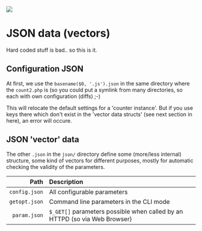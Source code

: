 <img src="https://kekse.biz/github.php?draw&override=github:count2">

# JSON data (vectors)
Hard coded stuff is bad.. so this is it.

## Configuration JSON
At first, we use the `basename($0, '.js').json` in the same directory where the `count2.php` is
(so you could put a symlink from many directories, so each with own configuration (diffs) ;-)

This will relocate the default settings for a 'counter instance'. But if you use keys there
which don't exist in the 'vector data structs' (see next section in here), an error will occure.

## JSON 'vector' data
The other `.json` in the `json/` directory define some (more/less internal) structure, some kind
of vectors for different purposes, mostly for automatic checking the validity of the parameters.

|          Path | Description                                                                |
| ------------: | :------------------------------------------------------------------------- |
| `config.json` | All configurable parameters                                                |
| `getopt.json` | Command line parameters in the CLI mode                                    |
| `param.json`  | `$_GET[]` parameters possible when called by an HTTPD (so via Web Browser) |

